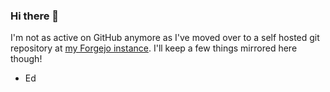 ### Hi there 👋
I'm not as active on GitHub anymore as I've moved over to a self hosted git repository at [my Forgejo instance](https://edbuildsthings.com/tiradoe).  I'll keep a few things mirrored here though!

- Ed
<!--
**tiradoe/tiradoe** is a ✨ _special_ ✨ repository because its `README.md` (this file) appears on your GitHub profile.

Here are some ideas to get you started:

- 🔭 I’m currently working on ...
- 🌱 I’m currently learning ...
- 👯 I’m looking to collaborate on ...
- 🤔 I’m looking for help with ...
- 💬 Ask me about ...
- 📫 How to reach me: ...
- 😄 Pronouns: ...
- ⚡ Fun fact: ...
-->

